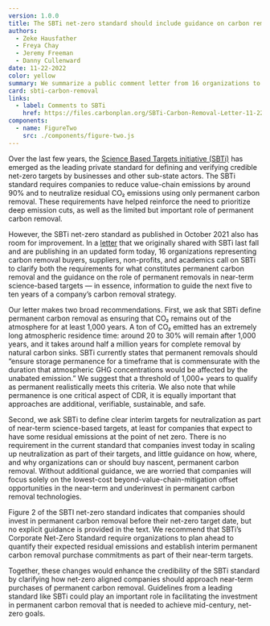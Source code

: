```yaml
---
version: 1.0.0
title: The SBTi net-zero standard should include guidance on carbon removal
authors:
  - Zeke Hausfather
  - Freya Chay
  - Jeremy Freeman
  - Danny Cullenward
date: 11-22-2022
color: yellow
summary: We summarize a public comment letter from 16 organizations to the Science Based Targets initiative (SBTi) on recommendations for the treatment of carbon removal in their net-zero standard.
card: sbti-carbon-removal
links:
  - label: Comments to SBTi
    href: https://files.carbonplan.org/SBTi-Carbon-Removal-Letter-11-22-2022
components:
  - name: FigureTwo
    src: ./components/figure-two.js
---
```


Over the last few years, the [Science Based Targets initiative (SBTi)](https://sciencebasedtargets.org/) has emerged as the leading private standard for defining and verifying credible net-zero targets by businesses and other sub-state actors. The SBTi standard requires companies to reduce value-chain emissions by around 90% and to neutralize residual CO₂ emissions using only permanent carbon removal. These requirements have helped reinforce the need to prioritize deep emission cuts, as well as the limited but important role of permanent carbon removal.

However, the SBTi net-zero standard as published in October 2021 also has room for improvement. In a [letter](https://files.carbonplan.org/SBTi-Carbon-Removal-Letter-11-22-2022.pdf) that we originally shared with SBTi last fall and are publishing in an updated form today, 16 organizations representing carbon removal buyers, suppliers, non-profits, and academics call on SBTi to clarify both the requirements for what constitutes permanent carbon removal and the guidance on the role of permanent removals in near-term science-based targets — in essence, information to guide the next five to ten years of a company’s carbon removal strategy.

Our letter makes two broad recommendations. First, we ask that SBTi define permanent carbon removal as ensuring that CO₂ remains out of the atmosphere for at least 1,000 years. A ton of CO₂ emitted has an extremely long atmospheric residence time: around 20 to 30% will remain after 1,000 years, and it takes around half a million years for complete removal by natural carbon sinks. SBTi currently states that permanent removals should “ensure storage permanence for a timeframe that is commensurate with the duration that atmospheric GHG concentrations would be affected by the unabated emission.” We suggest that a threshold of 1,000+ years to qualify as permanent realistically meets this criteria. We also note that while permanence is one critical aspect of CDR, it is equally important that approaches are additional, verifiable, sustainable, and safe.

Second, we ask SBTi to define clear interim targets for neutralization as part of near-term science-based targets, at least for companies that expect to have some residual emissions at the point of net zero. There is no requirement in the current standard that companies invest today in scaling up neutralization as part of their targets, and little guidance on how, where, and why organizations can or should buy nascent, permanent carbon removal. Without additional guidance, we are worried that companies will focus solely on the lowest-cost beyond-value-chain-mitigation offset opportunities in the near-term and underinvest in permanent carbon removal technologies.

Figure 2 of the SBTI net-zero standard indicates that companies should invest in permanent carbon removal before their net-zero target date, but no explicit guidance is provided in the text. We recommend that SBTi’s Corporate Net-Zero Standard require organizations to plan ahead to quantify their expected residual emissions and establish interim permanent carbon removal purchase commitments as part of their near-term targets.

<Figure>
  <FigureTwo caption='Figure 2 from the SBTi Net-Zero Standard.' />
</Figure>

Together, these changes would enhance the credibility of the SBTi standard by clarifying how net-zero aligned companies should approach near-term purchases of permanent carbon removal. Guidelines from a leading standard like SBTi could play an important role in facilitating the investment in permanent carbon removal that is needed to achieve mid-century, net-zero goals.
